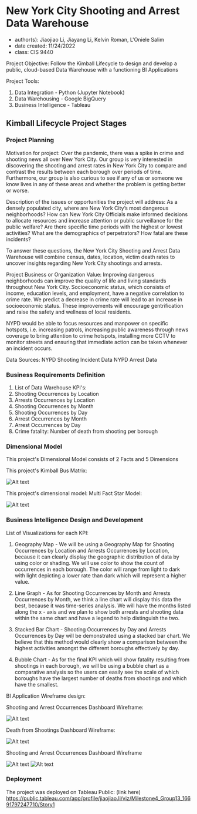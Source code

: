 # New York City Shooting and Arrest Data Warehouse 
- author(s): Jiaojiao Li, Jiayang Li, Kelvin Roman, L'Oniele Salim
- date created: 11/24/2022
- class: CIS 9440

Project Objective: Follow the Kimball Lifecycle to design and develop a public, cloud-based Data Warehouse with a functioning BI Applications

Project Tools:
1. Data Integration - Python (Jupyter Notebook)
2. Data Warehousing - Google BigQuery
3. Business Intelligence - Tableau

## Kimball Lifecycle Project Stages

### Project Planning

Motivation for project:
Over the pandemic, there was a spike in crime and shooting news all over New York City. Our group is very interested in discovering the shooting and arrest rates in New York City to compare and contrast the results between each borough over periods of time. Furthermore, our group is also curious to see if any of us or someone we know lives in any of these areas and whether the problem is getting better or worse.

Description of the issues or opportunities the project will address:
As a densely populated city, where are New York City’s most dangerous neighborhoods? How can New York City Officials make informed decisions to allocate resources and increase attention or public surveillance for the public welfare? Are there specific time periods with the highest or lowest activities? What are the demographics of perpetrators? How fatal are these incidents?

To answer these questions, the New York City Shooting and Arrest Data Warehouse will combine census, dates, location, victim death rates to uncover insights regarding New York City shootings and arrests. 


Project Business or Organization Value:
Improving dangerous neighborhoods can improve the quality of life and living standards throughout New York City. Socioeconomic status, which consists of income, education levels, and employment, have a negative correlation to crime rate. We predict a decrease in crime rate will lead to an increase in socioeconomic status. These improvements will encourage gentrification and raise the safety and wellness of local residents. 

NYPD would be able to focus resources and manpower on specific hotspots, i.e. increasing patrols, increasing public awareness through news coverage to bring attention to crime hotspots, installing more CCTV to monitor streets and ensuring that immediate action can be taken whenever an incident occurs. 


Data Sources:
NYPD Shooting Incident Data
NYPD Arrest Data

### Business Requirements Definition

1. List of Data Warehouse KPI's:
2. Shooting Occurrences by Location
3. Arrests Occurrences by Location
4. Shooting Occurrences by Month
5. Shooting Occurrences by Day
6. Arrest Occurrences by Month
7. Arrest Occurrences by Day
8. Crime fatality: Number of death from shooting per borough

### Dimensional Model

This project's Dimensional Model consists of 2 Facts and 5 Dimensions

This project's Kimball Bus Matrix:

![Alt text](Kimball_Bus_Matrix.png)

This project's dimensional model: Multi Fact Star Model:

![Alt text](Multi_Fact_Star_Model.png)

### Business Intelligence Design and Development

List of Visualizations for each KPI:
1. Geography Map - We will be using a Geography Map for Shooting Occurrences by Location and Arrests Occurrences by Location, because it can clearly display the geographic distribution of data by using color or shading. We will use color to show the count of occurrences in each borough. The color will range from light to dark with light depicting a lower rate than dark which will represent a higher value.

2. Line Graph - As for Shooting Occurrences by Month and Arrests Occurrences by Month, we think a line chart will display this data the best, because it was time-series analysis. We will have the months listed along the x - axis and we plan to show both arrests and shooting data within the same chart and have a legend to help distinguish the two.

3. Stacked Bar Chart - Shooting Occurrences by Day and Arrests Occurrences by Day will be demonstrated using a stacked bar chart. We believe that this method would clearly show a comparison between the highest activities amongst the different boroughs effectively by day. 

4. Bubble Chart - As for the final KPI which will show fatality resulting from shootings in each borough, we will be using a bubble chart as a comparative analysis so the users can easily see the scale of which boroughs have the largest number of deaths from shootings and which have the smallest.


BI Application Wireframe design:

Shooting and Arrest Occurrences Dashboard Wireframe:

![Alt text](Shooting_and_Arrest_Occurrences_Dashboard_Wireframe.png)

Death from Shootings Dashboard Wireframe:

![Alt text](Death_from_Shootings_Dashboard_Wireframe.png)

Shooting and Arrest Occurrences Dashboard Wireframe

![Alt text](Dashboard_Arrest.png)
![Alt text](Dashboard_Shooting.png)

### Deployment

The project was deployed on Tableau Public: (link here)
https://public.tableau.com/app/profile/jiaojiao.li/viz/Milestone4_Group13_16691797247710/Story1
